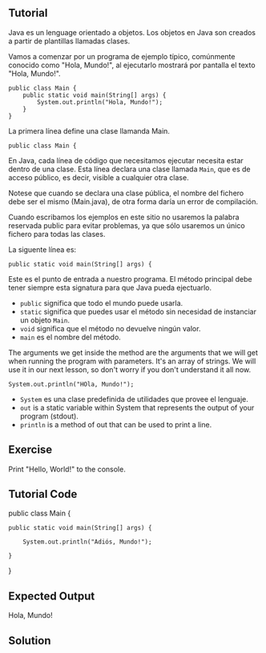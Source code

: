Tutorial
--------

Java es un lenguage orientado a objetos. Los objetos en Java son creados a partir de plantillas llamadas clases.

Vamos a comenzar por un programa de ejemplo típico, comúnmente conocido como "Hola, Mundo!", al ejecutarlo mostrará por pantalla el texto "Hola, Mundo!".

    public class Main {
        public static void main(String[] args) {
            System.out.println("Hola, Mundo!");
        }
    }

La primera línea define una clase llamanda Main.

    public class Main {

En Java, cada línea de código que necesitamos ejecutar necesita estar dentro de una clase. Esta línea declara una clase llamada `Main`, que es de acceso público, es decir, visible a cualquier otra clase.

Notese que cuando se declara una clase pública, el nombre del fichero debe ser el mismo (Main.java), de otra forma daría un error de compilación.

Cuando escribamos los ejemplos en este sitio no usaremos la palabra reservada public para evitar problemas, ya que sólo usaremos un único fichero para todas las clases.

La siguente línea es:

    public static void main(String[] args) {

Este es el punto de entrada a nuestro programa. El método principal debe tener siempre esta signatura para que Java pueda ejectuarlo.


* `public` significa que todo el mundo puede usarla.
* `static` significa que puedes usar el método sin necesidad de instanciar un objeto `Main`.
* `void` significa que el método no devuelve ningún valor.
* `main` es el nombre del método.

The arguments we get inside the method are the arguments that we will get when running the program with parameters. It's an array of strings. We will use it in our next lesson, so don't worry if you don't understand it all now.

    System.out.println("HOla, Mundo!");

* `System` es una clase predefinida de utilidades que provee el lenguaje.
* `out` is a static variable within System that represents the output of your program (stdout).
* `println` is a method of out that can be used to print a line.

Exercise
--------

Print "Hello, World!" to the console.

Tutorial Code
-------------

public class Main {

    public static void main(String[] args) {

        System.out.println("Adiós, Mundo!");

    }

}

Expected Output
---------------

Hola, Mundo!

Solution
--------
